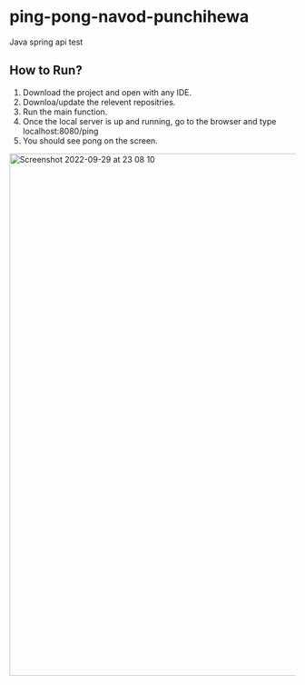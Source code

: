 # ping-pong-navod-punchihewa
Java spring api test

## How to Run?

1. Download the project and open with any IDE.
2. Downloa/update the relevent repositries.
3. Run the main function.
4. Once the local server is up and running, go to the browser and type localhost:8080/ping
5. You should see pong on the screen.


<img width="920" alt="Screenshot 2022-09-29 at 23 08 10" src="https://user-images.githubusercontent.com/36862700/193150744-e4c38045-2549-4790-9a29-b675d87e2713.png">
